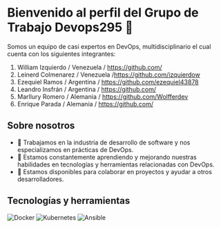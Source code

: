 # Bienvenido al perfil del Grupo de Trabajo Devops295 👋

Somos un equipo de casi expertos en DevOps, multidisciplinario el cual cuenta con los siguientes integrantes:

1. William Izquierdo / Venezuela / https://github.com/
2. Leinerd Colmenarez / Venezuela /https://github.com/izquierdow
3. Ezequiel Ramos / Argentina / https://github.com/ezequiel43878
4. Leandro Insfrán / Argentina / https://github.com/
5. Marllury Romero	/ Alemania / https://github.com/Wolfferdev 
6. Enrique Parada	/ Alemania / https://github.com/


## Sobre nosotros

- 💼 Trabajamos en la industria de desarrollo de software y nos especializamos en prácticas de DevOps.
- 🌱 Estamos constantemente aprendiendo y mejorando nuestras habilidades en tecnologías y herramientas relacionadas con DevOps.
- 🤝 Estamos disponibles para colaborar en proyectos y ayudar a otros desarrolladores.

## Tecnologías y herramientas

![Docker](https://img.shields.io/badge/-Docker-2496ED?logo=docker&logoColor=white)
![Kubernetes](https://img.shields.io/badge/-Kubernetes-326CE5?logo=kubernetes&logoColor=white)
![Ansible](https://img.shields.io/badge/-Ansible-EE0000?logo=ansible&logoColor=white)
